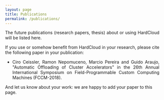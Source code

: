 ```yaml
---
layout: page
title: Publications
permalink: /publications/
---
```


<p align="justify">
The future publications (research papers, thesis) about or using HardCloud will be listed here.
</p>

<p align="justify">
If you use or somehow benefit from HardCloud in your research, please cite the following paper in your publication:
</p>

* <p align="justify">Ciro Ceissler, Ramon Nepomuceno, Marcio Pereira and Guido Araujo, "Automatic Offloading of Cluster Accelerators" in the 26th Annual International Symposium on Field-Programmable Custom Computing Machines (FCCM-2018).</p>

And let us know about your work: we are happy to add your paper to this page.
